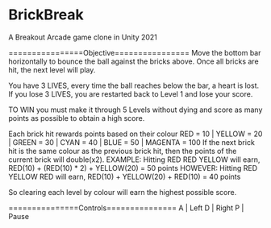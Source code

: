 # BrickBreak
A Breakout Arcade game clone in Unity 2021

================Objective================
Move the bottom bar horizontally to bounce the ball against the
bricks above. Once all bricks are hit, the next level will play.

You have 3 LIVES, every time the ball reaches below the bar,
a heart is lost. If you lose 3 LIVES, you are restarted back
to Level 1 and lose your score.

TO WIN you must make it through 5 Levels without dying and score
as many points as possible to obtain a high score.

Each brick hit rewards points based on their colour
    RED = 10 | YELLOW = 20 | GREEN = 30 | CYAN = 40 | BLUE = 50 | MAGENTA = 100
If the next brick hit is the same colour as the previous brick hit,
then the points of the current brick will double(x2).
EXAMPLE: Hitting RED RED YELLOW will earn, RED(10) + (RED(10) * 2) + YELLOW(20) = 50 points
HOWEVER: Hitting RED YELLOW RED will earn, RED(10) + YELLOW(20) + RED(10) = 40 points

So clearing each level by colour will earn the highest possible score.

===============Controls===============
A | Left
D | Right
P | Pause
